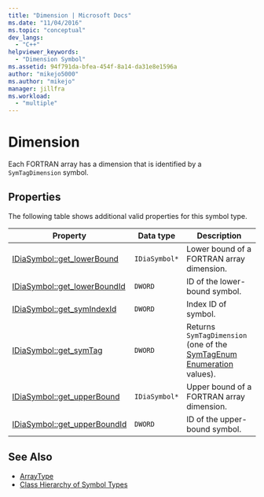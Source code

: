 ```yaml
---
title: "Dimension | Microsoft Docs"
ms.date: "11/04/2016"
ms.topic: "conceptual"
dev_langs:
  - "C++"
helpviewer_keywords:
  - "Dimension Symbol"
ms.assetid: 94f791da-bfea-454f-8a14-da31e8e1596a
author: "mikejo5000"
ms.author: "mikejo"
manager: jillfra
ms.workload:
  - "multiple"
---
```

# Dimension
Each FORTRAN array has a dimension that is identified by a `SymTagDimension` symbol.

## Properties
 The following table shows additional valid properties for this symbol type.

|Property|Data type|Description|
|--------------|---------------|-----------------|
|[IDiaSymbol::get_lowerBound](../../debugger/debug-interface-access/idiasymbol-get-lowerbound.md)|`IDiaSymbol*`|Lower bound of a FORTRAN array dimension.|
|[IDiaSymbol::get_lowerBoundId](../../debugger/debug-interface-access/idiasymbol-get-lowerboundid.md)|`DWORD`|ID of the lower-bound symbol.|
|[IDiaSymbol::get_symIndexId](../../debugger/debug-interface-access/idiasymbol-get-symindexid.md)|`DWORD`|Index ID of symbol.|
|[IDiaSymbol::get_symTag](../../debugger/debug-interface-access/idiasymbol-get-symtag.md)|`DWORD`|Returns `SymTagDimension` (one of the [SymTagEnum Enumeration](../../debugger/debug-interface-access/symtagenum.md) values).|
|[IDiaSymbol::get_upperBound](../../debugger/debug-interface-access/idiasymbol-get-upperbound.md)|`IDiaSymbol*`|Upper bound of a FORTRAN array dimension.|
|[IDiaSymbol::get_upperBoundId](../../debugger/debug-interface-access/idiasymbol-get-upperboundid.md)|`DWORD`|ID of the upper-bound symbol.|

## See Also
- [ArrayType](../../debugger/debug-interface-access/arraytype.md)
- [Class Hierarchy of Symbol Types](../../debugger/debug-interface-access/class-hierarchy-of-symbol-types.md)